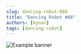 ```yaml
---
slug: dancing-robot-088
title: "Dancing Robot #88"
authors: [kynan]
tags: [dancing-robot]
---
```


![Example banner](/img/stories/dancing-robot/088.PNG)
